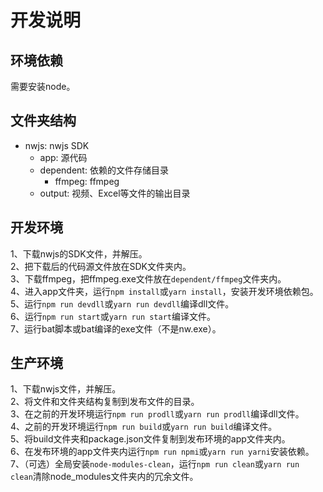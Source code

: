 # 开发说明

## 环境依赖
需要安装node。

## 文件夹结构
* nwjs: nwjs SDK
  * app: 源代码
  * dependent: 依赖的文件存储目录
    * ffmpeg: ffmpeg
  * output: 视频、Excel等文件的输出目录

## 开发环境   
1、下载nwjs的SDK文件，并解压。   
2、把下载后的代码源文件放在SDK文件夹内。   
3、下载ffmpeg，把ffmpeg.exe文件放在`dependent/ffmpeg`文件夹内。   
4、进入app文件夹，运行`npm install`或`yarn install`，安装开发环境依赖包。   
5、运行`npm run devdll`或`yarn run devdll`编译dll文件。   
6、运行`npm run start`或`yarn run start`编译文件。   
7、运行bat脚本或bat编译的exe文件（不是nw.exe）。   

## 生产环境
1、下载nwjs文件，并解压。   
2、将文件和文件夹结构复制到发布文件的目录。   
3、在之前的开发环境运行`npm run prodll`或`yarn run prodll`编译dll文件。   
4、之前的开发环境运行`npm run build`或`yarn run build`编译文件。   
5、将build文件夹和package.json文件复制到发布环境的app文件夹内。   
6、在发布环境的app文件夹内运行`npm run npmi`或`yarn run yarni`安装依赖。   
7、（可选）全局安装`node-modules-clean`，运行`npm run clean`或`yarn run clean`清除node_modules文件夹内的冗余文件。
